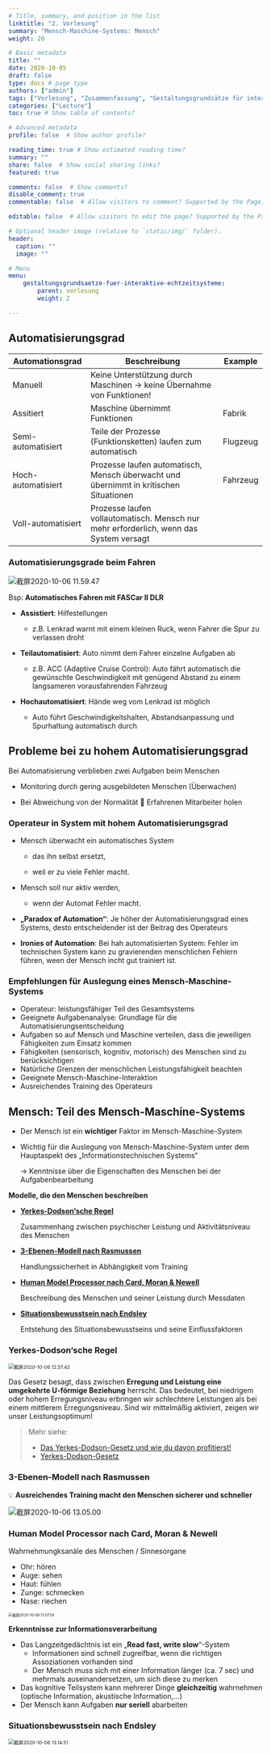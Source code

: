 ```yaml
---
# Title, summary, and position in the list
linktitle: "2. Vorlesung"
summary: "Mensch-Maschine-Systems: Mensch"
weight: 20

# Basic metadata
title: ""
date: 2020-10-05
draft: false
type: docs # page type
authors: ["admin"]
tags: ["Vorlesung", "Zusammenfassung", "Gestaltungsgrundsätze für interaktive Echtzeitsysteme"]
categories: ["Lecture"]
toc: true # Show table of contents?

# Advanced metadata
profile: false  # Show author profile?

reading_time: true # Show estimated reading time?
summary: ""
share: false  # Show social sharing links?
featured: true

comments: false  # Show comments?
disable_comment: true
commentable: false  # Allow visitors to comment? Supported by the Page, Post, and Docs content types.

editable: false  # Allow visitors to edit the page? Supported by the Page, Post, and Docs content types.

# Optional header image (relative to `static/img/` folder).
header:
  caption: ""
  image: ""

# Menu
menu: 
    gestaltungsgrundsaetze-fuer-interaktive-echtzeitsysteme:
        parent: vorlesung
        weight: 2

---
```


## Automatisierungsgrad

| Automationsgrad    | Beschreibung                                                 | Example  |
| ------------------ | ------------------------------------------------------------ | -------- |
| Manuell            | Keine Unterstützung durch Maschinen $\rightarrow$ keine Übernahme von Funktionen! |          |
| Assitiert          | Maschine übernimmt Funktionen                                | Fabrik   |
| Semi-automatisiert | Teile der Prozesse (Funktionsketten) laufen zum automatisch  | Flugzeug |
| Hoch-automatisiert | Prozesse laufen automatisch, Mensch überwacht und übernimmt in kritischen Situationen | Fahrzeug |
| Voll-automatisiert | Prozesse laufen vollautomatisch. Mensch nur mehr erforderlich, wenn das System versagt |          |

### Automatisierungsgrade beim Fahren

![截屏2020-10-06 11.59.47](https://raw.githubusercontent.com/EckoTan0804/upic-repo/master/uPic/截屏2020-10-06%2011.59.47.png)

Bsp: **Automatisches Fahren mit FASCar II DLR**

- **Assistiert**: Hilfestellungen
  - z.B. Lenkrad warnt mit einem kleinen Ruck, wenn Fahrer die Spur zu verlassen droht

- **Teilautomatisiert**: Auto nimmt dem Fahrer einzelne Aufgaben ab
  - z.B. ACC (Adaptive Cruise Control): Auto fährt automatisch die gewünschte Geschwindigkeit mit genügend Abstand zu einem langsameren vorausfahrenden Fahrzeug
- **Hochautomatisiert**: Hände weg vom Lenkrad ist möglich
  - Auto führt Geschwindigkeitshalten, Abstandsanpassung und Spurhaltung automatisch durch

## Probleme bei zu hohem Automatisierungsgrad

Bei Automatisierung verblieben zwei Aufgaben beim Menschen

- Monitoring durch gering ausgebildeten Menschen (Überwachen)

- Bei Abweichung von der Normalität  Erfahrenen Mitarbeiter holen

### Operateur in System mit hohem Automatisierungsgrad

- Mensch überwacht ein automatisches System 
  - das ihn selbst ersetzt,

  - weil er zu viele Fehler macht.
- Mensch soll nur aktiv werden,
  - wenn der Automat Fehler macht.

- **„Paradox of Automation“**: Je höher der Automatisierungsgrad eines Systems, desto entscheidender ist der Beitrag des Operateurs
- **Ironies of Automation**: Bei hah automatisierten System: Fehler im technischen System kann zu gravierenden menschlichen Fehlern führen, ween der Mensch incht gut trainiert ist.

### Empfehlungen für Auslegung eines Mensch-Maschine-Systems

- Operateur: leistungsfähiger Teil des Gesamtsystems
- Geeignete Aufgabenanalyse: Grundlage für die Automatisierungsentscheidung
- Aufgaben so auf Mensch und Maschine verteilen, dass die jeweiligen Fähigkeiten zum Einsatz kommen
- Fähigkeiten (sensorisch, kognitiv, motorisch) des Menschen sind zu berücksichtigen
- Natürliche Grenzen der menschlichen Leistungsfähigkeit beachten
- Geeignete Mensch-Maschine-Interaktion
- Ausreichendes Training des Operateurs

## Mensch: Teil des Mensch-Maschine-Systems

- Der Mensch ist ein **wichtiger** Faktor im Mensch-Maschine-System

- Wichtig für die Auslegung von Mensch-Maschine-System unter dem Hauptaspekt des „Informationstechnischen Systems“

  $\rightarrow$ Kenntnisse über die Eigenschaften des Menschen bei der Aufgabenbearbeitung

**Modelle, die den Menschen beschreiben**

- [**Yerkes-Dodson‘sche Regel**](#yerkes-dodsonscheregel)

  Zusammenhang zwischen psychischer Leistung und Aktivitätsniveau des Menschen

- [**3-Ebenen-Modell nach Rasmussen**](#3-ebenen-modell-nach-rasmussen)

  Handlungssicherheit in Abhängigkeit vom Training

- [**Human Model Processor nach Card, Moran & Newell**](#human-model-processor-nach-card-moran--newell)

  Beschreibung des Menschen und seiner Leistung durch Messdaten

- [**Situationsbewusstsein nach Endsley**](#situationsbewusstsein-nach-endsley)

  Entstehung des Situationsbewusstseins und seine Einflussfaktoren

### Yerkes-Dodson‘sche Regel

<img src="https://raw.githubusercontent.com/EckoTan0804/upic-repo/master/uPic/截屏2020-10-06%2012.57.42.png" alt="截屏2020-10-06 12.57.42" style="zoom:67%;" />

Das Gesetz besagt, dass zwischen **Erregung und Leistung eine umgekehrte U-förmige Beziehung** herrscht. Das bedeutet, bei niedrigem oder hohem Erregungsniveau erbringen wir schlechtere Leistungen als bei einem mittlerem Erregungsniveau. Sind wir mittelmäßig aktiviert, zeigen wir unser Leistungsoptimum!

> Mehr siehe:
>
> - [Das Yerkes-Dodson-Gesetz und wie du davon profitierst!](https://motiviert-studiert.de/yerkes-dodson-gesetz/)
> - [Yerkes-Dodson-Gesetz](https://de.wikipedia.org/wiki/Yerkes-Dodson-Gesetz)

### 3-Ebenen-Modell nach Rasmussen

💡 **Ausreichendes Training macht den Menschen sicherer und schneller**

![截屏2020-10-06 13.05.00](https://raw.githubusercontent.com/EckoTan0804/upic-repo/master/uPic/截屏2020-10-06%2013.05.00.png)

### Human Model Processor nach Card, Moran & Newell

Wahrnehmungksanäle des Menschen / Sinnesorgane

- Ohr: hören
- Auge: sehen
- Haut: fühlen
- Zunge: schmecken
- Nase: riechen

<img src="https://raw.githubusercontent.com/EckoTan0804/upic-repo/master/uPic/截屏2020-10-06%2013.07.04.png" alt="截屏2020-10-06 13.07.04" style="zoom:50%;" />

**Erkenntnisse zur Informationsverarbeitung**

- Das Langzeitgedächtnis ist ein „**Read fast, write slow**“-System
  - Informationen sind schnell zugreifbar, wenn die richtigen Assoziationen vorhanden sind
  - Der Mensch muss sich mit einer Information länger (ca. 7 sec) und mehrmals auseinandersetzen, um sich diese zu merken
- Das kognitive Teilsystem kann mehrerer Dinge **gleichzeitig** wahrnehmen (optische Information, akustische Information,...)
- Der Mensch kann Aufgaben **nur seriell** abarbeiten

### Situationsbewusstsein nach Endsley

<img src="https://raw.githubusercontent.com/EckoTan0804/upic-repo/master/uPic/截屏2020-10-06%2013.14.51.png" alt="截屏2020-10-06 13.14.51" style="zoom:67%;" />

